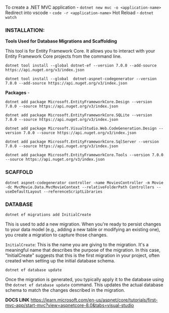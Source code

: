 
To create a .NET MVC application - ```dotnet new mvc -o <application-name>```
Redirect into vscode - ```code -r <application-name>```
Hot Reload - ```dotnet watch```

  

### **INSTALLATION:**

**Tools Used for Database Migrations and Scaffolding**

This tool is for Entity Framework Core. It allows you to interact with your Entity Framework Core projects from the command line.
```
dotnet tool install --global dotnet-ef --version 7.0.0 --add-source https://api.nuget.org/v3/index.json
```


```
dotnet tool install --global  dotnet-aspnet-codegenerator --version 7.0.0 --add-source https://api.nuget.org/v3/index.json

```

**Packages** - 

```
dotnet add package Microsoft.EntityFrameworkCore.Design --version 7.0.0 --source https://api.nuget.org/v3/index.json

dotnet add package Microsoft.EntityFrameworkCore.SQLite --version 7.0.0 --source https://api.nuget.org/v3/index.json

dotnet add package Microsoft.VisualStudio.Web.CodeGeneration.Design --version 7.0.0 --source https://api.nuget.org/v3/index.json

dotnet add package Microsoft.EntityFrameworkCore.SqlServer --version 7.0.0 --source https://api.nuget.org/v3/index.json

dotnet add package Microsoft.EntityFrameworkCore.Tools --version 7.0.0 --source https://api.nuget.org/v3/index.json
```

### **SCAFFOLD**

```
dotnet aspnet-codegenerator controller -name MoviesController -m Movie -dc MvcMovie.Data.MvcMovieContext --relativeFolderPath Controllers --useDefaultLayout --referenceScriptLibraries

```
  
  
### **DATABASE**

```
dotnet ef migrations add InitialCreate
```

This is used to add a new migration. When you're ready to persist changes to your data model (e.g., adding a new table or modifying an existing one), you create a migration to capture those changes. 

`InitialCreate`: This is the name you are giving to the migration. It's a meaningful name that describes the purpose of the migration. In this case, "InitialCreate" suggests that this is the first migration in your project, often created when setting up the initial database schema.

```
dotnet ef database update
```

Once the migration is generated, you typically apply it to the database using the `dotnet ef database update` command. This updates the actual database schema to match the changes described in the migration.

**DOCS LINK** 
https://learn.microsoft.com/en-us/aspnet/core/tutorials/first-mvc-app/start-mvc?view=aspnetcore-8.0&tabs=visual-studio